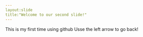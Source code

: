 ```yaml
---
layout:slide
title:"Welcome to our second slide!"
---
```

This is my first time using github 
Usse the left arrow to go back!
